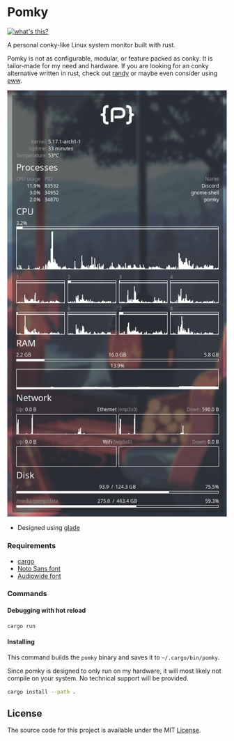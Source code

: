 # Pomky

[![what's this?](https://img.shields.io/badge/what's_this%3F-grey?style=for-the-badge)](https://developomp.com/portfolio/pomky)

A personal conky-like Linux system monitor built with rust.

Pomky is not as configurable, modular, or feature packed as conky.
It is tailor-made for my need and hardware.
If you are looking for an conky alternative written in rust, check out [randy](https://github.com/iphands/randy) or maybe even consider using [eww](https://github.com/elkowar/eww).

![screenshot](./screenshot.png)

- Designed using [glade](https://wiki.gnome.org/Apps/Glade)

### Requirements

- [cargo](https://doc.rust-lang.org/stable/cargo)
- [Noto Sans font](https://fonts.google.com/noto/specimen/Noto+Sans)
- [Audiowide font](https://fonts.google.com/specimen/Audiowide)

### Commands

#### Debugging with hot reload

```bash
cargo run
```

#### Installing

This command builds the `pomky` binary and saves it to `~/.cargo/bin/pomky`.

Since pomky is designed to only run on my hardware,
it will most likely not compile on your system.
No technical support will be provided.

```bash
cargo install --path .
```

## License

The source code for this project is available under the MIT [License](./LICENSE).
